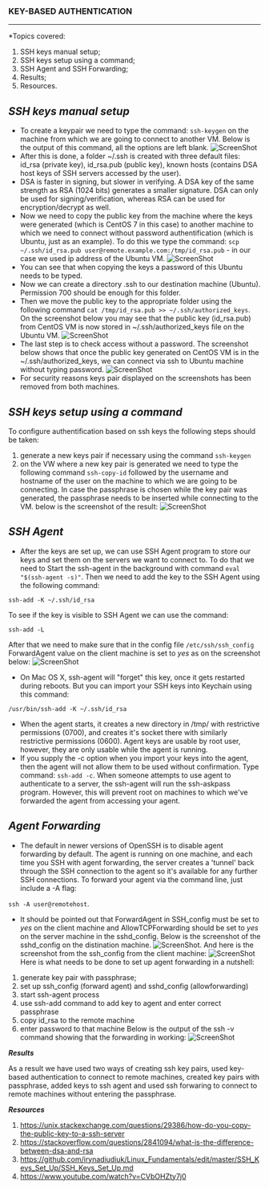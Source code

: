 
### **KEY-BASED AUTHENTICATION** ###
-------
*Topics covered:
1. SSH keys manual setup;
2. SSH keys setup using a command;
3. SSH Agent and SSH Forwarding;
4. Results;
5. Resources.

***SSH keys manual setup***
-------------
 * To create a keypair we need to type the command: ```ssh-keygen``` on the machine from which we are going to connect to another VM. Below is the output of this command, all the options are left blank.
 ![ScreenShot](https://github.com/irynadiudiuk/Linux_Fundamentals/blob/master/Network_Configuration_in_Linux/Screen%20Shot%202017-07-25%20at%2023.39.41.png)  
 * After this is done, a folder ~/.ssh is created with three default files: id_rsa (private key), id_rsa.pub (public key), known hosts (contains DSA host keys of SSH servers accessed by the user). 
 * DSA is faster in signing, but slower in verifying. A DSA key of the same strength as RSA (1024 bits) generates a smaller signature. DSA can only be used for signing/verification, whereas RSA can be used for encryption/decrypt as well.
 * Now we need to copy the public key from the machine where the keys were generated (which is CentOS 7 in this case) to another machine to which we need to connect without password authentification (which is Ubuntu, just as an example). To do this we type the command: ```scp ~/.ssh/id_rsa.pub user@remote.example.com:/tmp/id_rsa.pub``` - in our case we used ip address of the Ubuntu VM.
  ![ScreenShot](https://github.com/irynadiudiuk/Linux_Fundamentals/blob/master/Network_Configuration_in_Linux/Screen%20Shot%202017-07-25%20at%2023.55.12.png) 
 * You can see that when copying the keys a password of this Ubuntu needs to be typed.
 * Now we can create a directory .ssh to our destination machine (Ubuntu). Permission 700 should be enough for this folder.
 * Then we move the public key to the appropriate folder using the following command ```cat /tmp/id_rsa.pub >> ~/.ssh/authorized_keys```. On the screenshot below you may see that the public key (id_rsa.pub) from CentOS VM is now stored in ~/.ssh/authorized_keys file on the Ubuntu VM.
  ![ScreenShot](https://github.com/irynadiudiuk/Linux_Fundamentals/blob/master/Network_Configuration_in_Linux/Screen%20Shot%202017-07-26%20at%2000.09.40.png) 
 * The last step is to check access without a password. The screenshot below shows that once the public key generated on CentOS VM is in the ~/.ssh/authorized_keys, we can connect via ssh to Ubuntu machine without typing password.
  ![ScreenShot](https://github.com/irynadiudiuk/Linux_Fundamentals/blob/master/Network_Configuration_in_Linux/Screen%20Shot%202017-07-26%20at%2000.10.55.png) 
 * For security reasons keys pair displayed on the screenshots has been removed from both machines.

***SSH keys setup using a command***
--------------- 
To configure authentification based on ssh keys the following steps should be taken:
1. generate a new keys pair if necessary using the command ```ssh-keygen```
2. on the VW where a new key pair is generated we need to type the following command ```ssh-copy-id``` followed by the username and hostname of the user on the machine to which we are going to be connecting. In case the passphrase is chosen while the key pair was generated, the passphrase needs to be inserted while connecting to the VM. below is the screenshot of the result:
 ![ScreenShot](https://github.com/irynadiudiuk/Linux_Fundamentals/blob/master/SSH_Keys_Set_Up/Screen%20Shot%202017-07-28%20at%2010.08.07.png) 

***SSH Agent***
-------------
 * After the keys are set up, we can use SSH Agent program to store our keys and set them on the servers we want to connect to. To do that we need to Start the ssh-agent in the background with command ```eval "$(ssh-agent -s)"```. Then we need to add the key to the SSH Agent using the following command: 
 
 ```ssh-add -K ~/.ssh/id_rsa```
 
 To see if the key is visible to SSH Agent we can use the command: 
 
 
 ```ssh-add -L```
 
 After that we need to make sure that in the config file ```/etc/ssh/ssh_config``` ForwardAgent value on the client machine is set to _yes_ as on the screenshot below: ![ScreenShot](https://github.com/irynadiudiuk/Linux_Fundamentals/blob/master/SSH_Keys_Set_Up/forward-yes.png) 
 * On Mac OS X, ssh-agent will "forget" this key, once it gets restarted during reboots. But you can import your SSH keys into Keychain using this command: 
 
 ```/usr/bin/ssh-add -K ~/.ssh/id_rsa```
 
 
 * When the agent starts, it creates a new directory in /tmp/ with restrictive permissions (0700), and creates it's socket there with similarly restrictive permissions (0600). Agent keys are usable by root user, however, they are only usable while the agent is running. 
 * If you supply the -c option when you import your keys into the agent, then the agent will not allow them to be used without confirmation. Type command: ```ssh-add -c```. When someone attempts to use agent to authenticate to a server, the ssh-agent will run the ssh-askpass program. However, this will prevent root on machines to which we've forwarded the agent from accessing your agent.
 
 ***Agent Forwarding***
 -------------
  * The default in newer versions of OpenSSH is to disable agent forwarding by default. The agent is running on one machine, and each time you SSH with agent forwarding, the server creates a 'tunnel' back through the SSH connection to the agent so it's available for any further SSH connections. To forward your agent via the command line, just include a -A flag:

   ```ssh -A user@remotehost```. 
   
  * It should be pointed out that ForwardAgent in SSH_config must be set to _yes_ on the client machine and AllowTCPForwarding should be set to _yes_ on the server machine in the sshd_config. Below is the screenshot of the sshd_config on the distination machine. ![ScreenShot](https://github.com/irynadiudiuk/Linux_Fundamentals/blob/master/SSH_Keys_Set_Up/Screen%20Shot%202017-08-03%20at%2023.53.52.png).
   And here is the screenshot from the ssh_config from the client machine: 
   ![ScreenShot](https://github.com/irynadiudiuk/Linux_Fundamentals/blob/master/SSH_Keys_Set_Up/Screen%20Shot%202017-08-03%20at%2023.57.39.png)
   Here is what needs to be done to set up agent forwarding in a nutshell:
1. generate key pair with passphrase;
2. set up ssh_config (forward agent) and sshd_config (allowforwarding)
3. start ssh-agent process
4. use ssh-add command to add key to agent and enter correct passphrase
5. copy id_rsa to the remote machine
6. enter password to that machine
Below is the output of the ssh -v command showing that the forwarding in working:
![ScreenShot](https://github.com/irynadiudiuk/Linux_Fundamentals/blob/master/SSH_Keys_Set_Up/Screen%20Shot%202017-08-04%20at%2002.21.23.png)

 
 ***Results*** 
 
 
 As a result we have used two ways of creating ssh key pairs, used key-based authentication to connect to remote machines, created key pairs with passphrase, added keys to ssh agent and used ssh forwaring to connect to remote machines without entering the passphrase.
 
 
 ***Resources***
 
 1. https://unix.stackexchange.com/questions/29386/how-do-you-copy-the-public-key-to-a-ssh-server
 2. https://stackoverflow.com/questions/2841094/what-is-the-difference-between-dsa-and-rsa
 3. https://github.com/irynadiudiuk/Linux_Fundamentals/edit/master/SSH_Keys_Set_Up/SSH_Keys_Set_Up.md
 4. https://www.youtube.com/watch?v=CVbOHZty7j0
 

